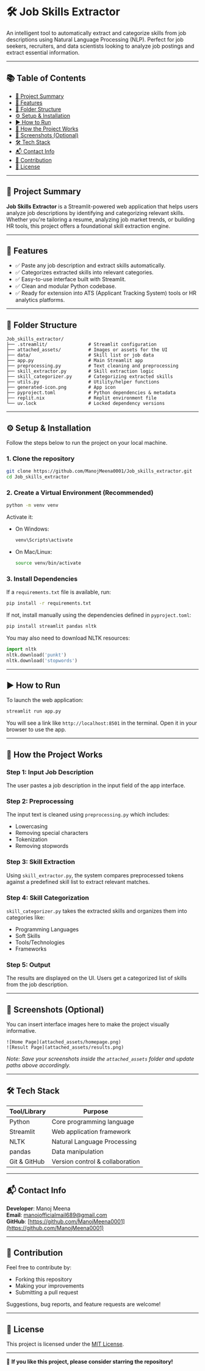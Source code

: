 # 🛠️ Job Skills Extractor

An intelligent tool to automatically extract and categorize skills from job descriptions using Natural Language Processing (NLP). Perfect for job seekers, recruiters, and data scientists looking to analyze job postings and extract essential information.

---

## 📚 Table of Contents

- [📌 Project Summary](#-project-summary)
- [🎯 Features](#-features)
- [📂 Folder Structure](#-folder-structure)
- [⚙️ Setup & Installation](#️-setup--installation)
- [▶️ How to Run](#️-how-to-run)
- [🧐 How the Project Works](#-how-the-project-works)
- [📸 Screenshots (Optional)](#-screenshots-optional)
- [🛠️ Tech Stack](#️-tech-stack)
- [📬 Contact Info](#-contact-info)
- [🙌 Contribution](#-contribution)
- [📄 License](#-license)

---

## 📌 Project Summary

**Job Skills Extractor** is a Streamlit-powered web application that helps users analyze job descriptions by identifying and categorizing relevant skills. Whether you're tailoring a resume, analyzing job market trends, or building HR tools, this project offers a foundational skill extraction engine.

---

## 🎯 Features

- ✅ Paste any job description and extract skills automatically.
- ✅ Categorizes extracted skills into relevant categories.
- ✅ Easy-to-use interface built with Streamlit.
- ✅ Clean and modular Python codebase.
- ✅ Ready for extension into ATS (Applicant Tracking System) tools or HR analytics platforms.

---

## 📂 Folder Structure

```
Job_skills_extractor/
├── .streamlit/               # Streamlit configuration
├── attached_assets/          # Images or assets for the UI
├── data/                     # Skill list or job data
├── app.py                    # Main Streamlit app
├── preprocessing.py          # Text cleaning and preprocessing
├── skill_extractor.py        # Skill extraction logic
├── skill_categorizer.py      # Categorizing extracted skills
├── utils.py                  # Utility/helper functions
├── generated-icon.png        # App icon
├── pyproject.toml            # Python dependencies & metadata
├── replit.nix                # Replit environment file
└── uv.lock                   # Locked dependency versions
```

---

## ⚙️ Setup & Installation

Follow the steps below to run the project on your local machine.

### 1. Clone the repository

```bash
git clone https://github.com/ManojMeena0001/Job_skills_extractor.git
cd Job_skills_extractor
```

### 2. Create a Virtual Environment (Recommended)

```bash
python -m venv venv
```

Activate it:

- On Windows:
  ```bash
  venv\Scripts\activate
  ```
- On Mac/Linux:
  ```bash
  source venv/bin/activate
  ```

### 3. Install Dependencies

If a `requirements.txt` file is available, run:

```bash
pip install -r requirements.txt
```

If not, install manually using the dependencies defined in `pyproject.toml`:

```bash
pip install streamlit pandas nltk
```

You may also need to download NLTK resources:

```python
import nltk
nltk.download('punkt')
nltk.download('stopwords')
```

---

## ▶️ How to Run

To launch the web application:

```bash
streamlit run app.py
```

You will see a link like `http://localhost:8501` in the terminal. Open it in your browser to use the app.

---

## 🧐 How the Project Works

### Step 1: Input Job Description

The user pastes a job description in the input field of the app interface.

### Step 2: Preprocessing

The input text is cleaned using `preprocessing.py` which includes:
- Lowercasing
- Removing special characters
- Tokenization
- Removing stopwords

### Step 3: Skill Extraction

Using `skill_extractor.py`, the system compares preprocessed tokens against a predefined skill list to extract relevant matches.

### Step 4: Skill Categorization

`skill_categorizer.py` takes the extracted skills and organizes them into categories like:
- Programming Languages
- Soft Skills
- Tools/Technologies
- Frameworks

### Step 5: Output

The results are displayed on the UI. Users get a categorized list of skills from the job description.

---

## 📸 Screenshots (Optional)

You can insert interface images here to make the project visually informative.

```
![Home Page](attached_assets/homepage.png)
![Result Page](attached_assets/results.png)
```

*Note: Save your screenshots inside the `attached_assets` folder and update paths above accordingly.*

---

## 🛠️ Tech Stack

| Tool/Library     | Purpose                            |
|------------------|-------------------------------------|
| Python           | Core programming language           |
| Streamlit        | Web application framework           |
| NLTK             | Natural Language Processing         |
| pandas           | Data manipulation                   |
| Git & GitHub     | Version control & collaboration     |

---

## 📬 Contact Info

**Developer**: Manoj Meena  
**Email**: manojofficialmail689@gmail.com  
**GitHub**: [https://github.com/ManojMeena0001](https://github.com/ManojMeena0001)

---

## 🙌 Contribution

Feel free to contribute by:
- Forking this repository
- Making your improvements
- Submitting a pull request

Suggestions, bug reports, and feature requests are welcome!

---

## 📄 License

This project is licensed under the [MIT License](LICENSE).

---

🌟 **If you like this project, please consider starring the repository!**

